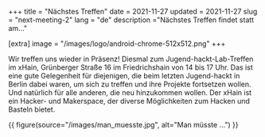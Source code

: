 +++
title = "Nächstes Treffen"
date = 2021-11-27
updated = 2021-11-27
slug = "next-meeting-2"
lang = "de"
description ="Nächstes Treffen findet statt am..."

[extra]
image = "/images/logo/android-chrome-512x512.png"
+++

Wir treffen uns wieder in Präsenz! Diesmal zum Jugend-hackt-Lab-Treffen im xHain, Grünberger Straße 16 im Friedrichshain
von 14 bis 17 Uhr. Das ist eine gute Gelegenheit für diejenigen, die beim letzten Jugend-hackt in Berlin dabei waren, um
sich zu treffen und ihre Projekte fortsetzen wollen. Und natürlich für alle anderen, die neu hinzukommen wollen. Der
xHain ist ein Hacker- und Makerspace, der diverse Möglichkeiten zum Hacken und Basteln bietet.

{{ figure(source="/images/man_muesste.jpg", alt="Man müsste …") }}
